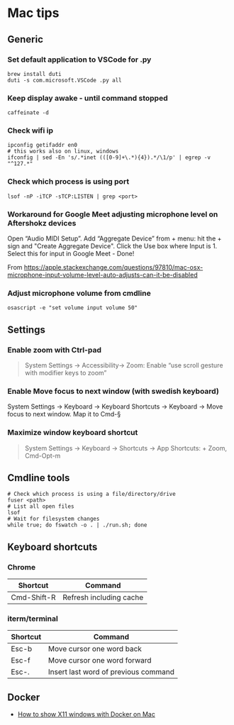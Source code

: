 # Mac tips

## Generic

### Set default application to VSCode for .py

    brew install duti
    duti -s com.microsoft.VSCode .py all

### Keep display awake - until command stopped

    caffeinate -d

### Check wifi ip

    ipconfig getifaddr en0
    # this works also on linux, windows
    ifconfig | sed -En 's/.*inet (([0-9]+\.*){4}).*/\1/p' | egrep -v "^127.*"

### Check which process is using port

    lsof -nP -iTCP -sTCP:LISTEN | grep <port>

### Workaround for Google Meet adjusting microphone level on Aftershokz devices

Open “Audio MIDI Setup”. Add “Aggregate Device” from + menu: hit the + sign and "Create Aggregate Device". Click the Use box where Input is 1. Select this for input in Google Meet - Done!

From <https://apple.stackexchange.com/questions/97810/mac-osx-microphone-input-volume-level-auto-adjusts-can-it-be-disabled>

### Adjust microphone volume from cmdline

`osascript -e "set volume input volume 50"`

## Settings

### Enable zoom with Ctrl-pad

> System Settings → Accessibility→ Zoom: Enable “use scroll gesture with modifier keys to zoom”

### Enable Move focus to next window (with swedish keyboard)

System Settings -> Keyboard -> Keyboard Shortcuts -> Keyboard -> Move focus to next window. Map it to Cmd-§

### Maximize window keyboard shortcut

> System Settings → Keyboard → Shortcuts → App Shortcuts: + Zoom, Cmd-Opt-m

## Cmdline tools

    # Check which process is using a file/directory/drive
    fuser <path>
    # List all open files
    lsof
    # Wait for filesystem changes
    while true; do fswatch -o . | ./run.sh; done

## Keyboard shortcuts

### Chrome

Shortcut    | Command
------------|------------------------
Cmd-Shift-R | Refresh including cache

### iterm/terminal

Shortcut | Command
---------|-------------------------------------
Esc-b    | Move cursor one word back
Esc-f    | Move cursor one word forward
Esc-.    | Insert last word of previous command

## Docker

- [How to show X11 windows with Docker on Mac](https://medium.com/@mreichelt/how-to-show-x11-windows-within-docker-on-mac-50759f4b65cb)
